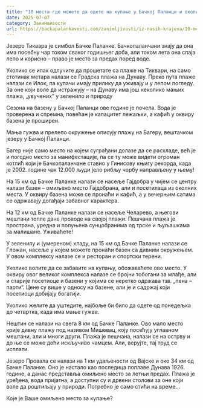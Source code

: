 ```yaml
---
title: "10 места где можете да одете на купање у Бачкој Паланци и околини"
date: 2025-07-07
category: Занимљивости
url: https://backapalankavesti.com/zanimljivosti/iz-nasih-krajeva/10-mesta-gde-mozete-da-odete-na-kupanje-u-backoj-palanci-i-okolini12/
---
```


Језеро Тиквара је симбол Бачке Паланке. Бачкопаланчани знају да она има посебну чар током сваког годишњег доба, али током лета она спаја лепо и корисно – право је место за предах поред воде.

Уколико се ипак одлучите да прошетате са плаже на Тиквари, на само стотинак метара налази се Градска плажа на Дунаву. Преко пута плаже налази се Илок, па купачи имају прилику да уживају и у лепом погледу. За оне који воле да истражују – на Дунаву има још неколико мањих плажа, „увучених“ у зеленило и природу

Сезона на базену у Бачкој Паланци ове године je почела. Вода је проверена и спремна, повећан је капацитет лежаљки, а кафић у оквиру базена је проширен.

Мања гужва и прелепо окружење описују плажу на Багеру, вештачком језеру у Бачкој Паланци.

Багер није само место на којем суграђани долазе да се расхладе, већ је и погодно место за манифестације, па се ту може видети огроман котлић који је Бачкопаланчане ставио у Гинисову књигу рекорда, када је 2002. године чак 12.000 људи јело рибљу чорбу направљену у њему!

На 15 км од Бачке Паланке налази се насеље Гајдобра у чијем се центру налази базен – омиљено место Гајдобрана, али и посетилаца из околних места. У оквиру базена може се пронаћи и кафић, а у вечерњим сатима се одржавају догађаји забавног карактера.

На 12 км од Бачке Паланке налази се насеље Челарево, а његови мештани топле дане проводе на својој плажи. Пешчана плажа је пространа, уредна и попуњена сунцобранима од трске и љуљашкама за малишане. Уживаћете!

У зеленилу и (умереном) хладу, на 15 км од Бачке Паланке налази се Гложан, насеље у којем можете пронаћи базен са дивним окружењем. У овом комплексу налазе се и ресторан и спортски терени.

Уколико волите да се забавите на купању, обожаваћете ово место. У оквиру овог великог комплекса налазе се бројни тобогани за млађе, али и старије посетиоце и базени у којима се неретко одржава тзв. „пена – парти“. Цене су више у односу на базене, али је и садржај који посетиоци добијају богатији.

Уколико желите да уштедите, најбоље би било да одете од понедељка до четвртка, када има мање гужве.

Нештин се налази на свега 8 км од Бачке Паланке. Ово мало место крије дивну плажу под називом Мишевац, коју посећују углавном мештани, али и многи други. Плажа је пешчана, налази се на острву и до ње се може доћи искључиво чамцем. Али, верујте, тај труд се исплати.

Језеро Провала се налази на 1 км удаљености од Вајске и око 34 км од Бачке Паланке. Оно је настало као последица поплаве Дунава 1926. године, а данас представља омиљено место за летњи предах. Плажа је уређена, вода пријатна, а доступни су и дрвени столови за оне који воле да роштиљају у природи. Потребно је само стићи на време…

Које је Ваше омиљено место за купање?
